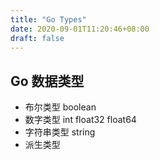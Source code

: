 ```yaml
---
title: "Go Types"
date: 2020-09-01T11:20:46+08:00
draft: false
---
```


## Go 数据类型

- 布尔类型 boolean
- 数字类型 int float32 float64 
- 字符串类型 string
- 派生类型 